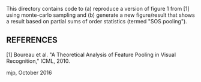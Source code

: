 This directory contains code to (a) reproduce a version of figure 1 from [1] using monte-carlo sampling and (b) generate a new figure/result that shows a result based on partial sums of order statistics (termed "SOS pooling").


## REFERENCES
 [1] Boureau et al. "A Theoretical Analysis of Feature Pooling in
 Visual Recognition," ICML, 2010.


mjp, October 2016

